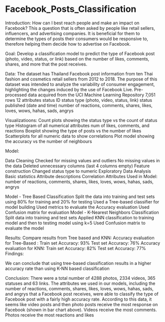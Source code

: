 # Facebook_Posts_Classification
Introduction:
How can I best reach people and make an impact on Facebook? This a question that is often asked by people like retail sellers, influencers, and advertising companies. It is beneficial for them to determine the types of posts their consumers would be responsive to, therefore helping them decide how to advertise on Facebook. 

Goal: 
Develop a classification model to predict the type of Facebook post (photo, video, status, or link) based on the number of likes, comments, shares, and more that the post receives.

Data:
The dataset has Thailand Facebook post information from ten Thai fashion and cosmetics retail sellers from 2012 to 2018. The purpose of this dataset was intended to analyze the variability of consumer engagement, highlighting the changes induced by the use of Facebook Live. 
Pre-processed data acquired from the UCI Machine Learning Repository
7,051 rows
12 attributes
status ID
status type  (photo, video, status, link)
status published (date and time)
number of reactions, comments, shares, likes, loves, wows, hahas, sads, angrys

Visualizatioons:
Count plots showing the status type vs the  count of status type
Histogram of all numerical attributes num of likes, comments, and reactions 
Boxplot showing the type of posts vs the number of likes
Scatterplots for all numeric data to show correlations
Plot model showing the accuracy vs the number of neighbours 

Model:

Data Cleaning
Checked for missing values and outliers
No missing values in the data
Deleted unnecessary columns (last 4 columns empty)
Feature construction
Changed status type to numeric
Exploratory Data Analysis
Basic statistics
Attribute descriptions
Correlation
Attributes Used in Model: number of reactions, comments, shares, likes, loves, wows, hahas, sads, angrys

Model - Tree Based Classification
Split the data into training and test sets using 80% for training and 20% for testing
Used a Tree-based classifier for model building
Used metrics to evaluate the Accuracy evaluation
Used Confusion matrix for evaluation
Model - K-Nearest Neighbors Classification
Split data into training and test sets
Applied KNN classification to training model and then to testing model using k=5
Used Confusion matrix to evaluate the model

Results:
Compare results from Tree based and KNN:
Accuracy evaluation for Tree-Based :
Train set Accuracy:  93%
Test set Accuracy:  76%
Accuracy evaluation for KNN:
Train set Accuracy:  82%
Test set Accuracy:  77%
Findings:

We can conclude that using tree-based classification results in a higher accuracy rate than using K-NN based classification  

Conclusion:
There were a total number of 4288 photos, 2334 videos, 365 statuses and 63 links.
The attributes we used in our models, including the number of reactions, comments, shares, likes, loves, wows, hahas, sads, and angrys that a Facebook post receives, were able to classify the type of Facebook post with a fairly high accuracy rate.
According to this data, it seems like video posts and then photo posts receive the most response on Facebook (shown in bar chart above).
Videos receive the most comments.
Photos receive the most reactions and likes


